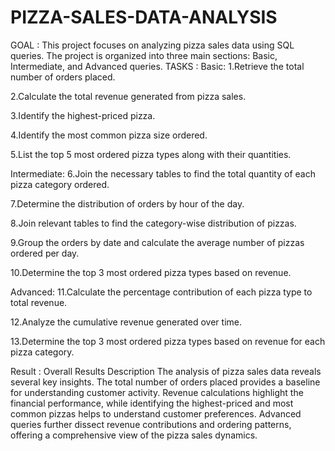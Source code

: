 # PIZZA-SALES-DATA-ANALYSIS
GOAL : This project focuses on analyzing pizza sales data using SQL queries. The project is organized into three main sections: Basic, Intermediate, and Advanced queries.
TASKS :
Basic:
1.Retrieve the total number of orders placed.

2.Calculate the total revenue generated from pizza sales.

3.Identify the highest-priced pizza.

4.Identify the most common pizza size ordered.

5.List the top 5 most ordered pizza types along with their quantities.

Intermediate:
6.Join the necessary tables to find the total quantity of each pizza category ordered.

7.Determine the distribution of orders by hour of the day.

8.Join relevant tables to find the category-wise distribution of pizzas.

9.Group the orders by date and calculate the average number of pizzas ordered per day.

10.Determine the top 3 most ordered pizza types based on revenue.

Advanced:
11.Calculate the percentage contribution of each pizza type to total revenue.

12.Analyze the cumulative revenue generated over time.

13.Determine the top 3 most ordered pizza types based on revenue for each pizza category.

Result :
Overall Results Description The analysis of pizza sales data reveals several key insights. The total number of orders placed provides a baseline for understanding customer activity. Revenue calculations highlight the financial performance, while identifying the highest-priced and most common pizzas helps to understand customer preferences. Advanced queries further dissect revenue contributions and ordering patterns, offering a comprehensive view of the pizza sales dynamics.
